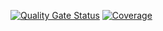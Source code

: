 [![Quality Gate Status](https://sonarcloud.io/api/project_badges/measure?project=attiladora_capstone-backend&metric=alert_status)](https://sonarcloud.io/summary/new_code?id=attiladora_capstone-backend)
[![Coverage](https://sonarcloud.io/api/project_badges/measure?project=attiladora_capstone-backend&metric=coverage)](https://sonarcloud.io/summary/new_code?id=attiladora_capstone-backend)